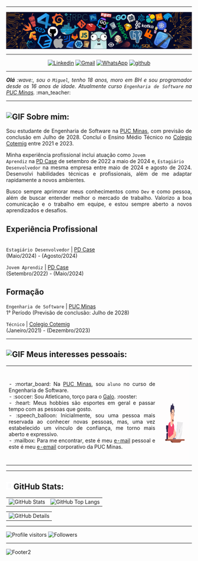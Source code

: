 -----

<div>
<img align="center" alt="Header" src="https://github.com/miguelasdp/miguelasdp/blob/main/img/header.png?raw=true"/>
</div>

-----

<div align="center">
<a href="https://www.linkedin.com/in/miguelasdp/" target="_blank"><img alt="Linkedin" src="https://img.shields.io/badge/LinkedIn-0077B5?style=for-the-badge&logo=linkedin&logoColor=white"/></a>
<a href="mailto:miguelasdp7@gmail.com" target="_blank"><img alt="Gmail" src="https://img.shields.io/badge/Gmail-D14836?style=for-the-badge&logo=gmail&logoColor=white"/></a>
<a href="https://wa.me/5531971874560" target="_blank"><img alt="WhatsApp" src="https://img.shields.io/badge/WhatsApp-25D366?style=for-the-badge&logo=whatsapp&logoColor=white"/></a>
<a href="https://github.com/miguelasdp" target="_blank"><img alt="github" src="https://img.shields.io/badge/GitHub-100000?style=for-the-badge&logo=github&logoColor=white"/></a>
</div>

-----

<div align="justify">
<i><b>Olá</b> :wave:, sou o <code>Miguel</code>, tenho 18 anos, moro em BH e sou programador desde os 16 anos de idade. Atualmente curso <code>Engenharia de Software</code> na <a href="https://www.pucminas.br/" target="_blank">PUC Minas</a>.</i> :man_teacher:<br />
</div>

-----

<h2><img height="20" alt="GIF" src="https://github.com/joaopauloaramuni/joaopauloaramuni/blob/main/img/soulgem.gif?raw=true"/> Sobre mim:</h2>

<div align="justify"><p>
Sou estudante de Engenharia de Software na <a href="https://www.pucminas.br/" target="_blank">PUC Minas</a>, com previsão de conclusão em Julho de 2028. Concluí o Ensino Médio Técnico no <a href="https://www.cotemig.com.br/" target="_blank">Colegio Cotemig</a> entre 2021 e 2023.
  
Minha experiência profissional inclui atuação como <code>Jovem Aprendiz</code> na <a href="https://www.pdcase.com/" target="_blank">PD Case</a> de setembro de 2022 a maio de 2024 e, <code>Estagiário Desenvolvedor</code> na mesma empresa entre maio de 2024 e agosto de 2024. Desenvolvi habilidades técnicas e profissionais, além de me adaptar rapidamente a novos ambientes.

Busco sempre aprimorar meus conhecimentos como <code>Dev</code> e como pessoa, além de buscar entender melhor o mercado de trabalho. Valorizo a boa comunicação e o trabalho em equipe, e estou sempre aberto a novos aprendizados e desafios.

<h2>Experiência Profissional</h2><br>
<code>Estagiário Desenvolvedor</code>  |  <a href="https://www.pdcase.com/" target="_blank">PD Case</a><br>
(Maio/2024) - (Agosto/2024)

<code>Jovem Aprendiz</code>  |  <a href="https://www.pdcase.com/" target="_blank">PD Case</a><br>
(Setembro/2022) - (Maio/2024)

<h2>Formação</h2>
<code>Engenharia de Software</code>  |  <a href="https://www.pucminas.br/" target="_blank">PUC Minas</a><br>
1° Período (Previsão de conclusão: Julho de 2028)

<code>Técnico</code>  |  <a href="https://www.cotemig.com.br/" target="_blank">Colegio Cotemig</a><br>
(Janeiro/2021) - (Dezembro/2023)
</p>
</div>

-----

<div>

<h2><img height="20" alt="GIF" src="https://github.com/joaopauloaramuni/joaopauloaramuni/blob/main/img/soulgem.gif?raw=true"/> Meus interesses pessoais:</h2>

<table>
<tr>
 <td align="center" colspan="2"></td>
</tr> 
<tr>
<td>
<div align="justify">
<p> 
- :mortar_board: Na <a href="https://www.pucminas.br/" target="_blank">PUC Minas</a>, sou <code>aluno</code> no curso de Engenharia de Software.<br />
- :soccer: Sou Atleticano, torço para o <a href="https://www.atletico.com.br/" target="_blank">Galo</a>. :rooster:<br />
- :heart: Meus hobbies são esportes em geral e passar tempo com as pessoas que gosto.<br />
- :speech_balloon: Inicialmente, sou uma pessoa mais reservada ao conhecer novas pessoas, mas, uma vez estabelecido um vínculo de confiança, me torno mais aberto e expressivo.<br />
- :mailbox: Para me encontrar, este é meu <a href="mailto:miguelasdp7@gmail.com" target="_blank">e-mail</a> pessoal e este é meu <a href="mailto:migue.paula.629314@sga.pucminas.br" target="_blank">e-email</a> corporativo da PUC Minas.<br />
</p>
</div>
</td>
<td>
<div>
<img alt="GIF" src="https://github.com/miguelasdp/miguelasdp/blob/main/img/dev.gif?raw=true" width="300px" height="250px"/>
</div>
</td>
</tr>
<tr>
 <td align="center" colspan="2"></td>
</tr> 
</table>

</div>

-----

<div>

<h2><img height="20" alt="GIF" src="https://github.com/miguelasdp/miguelasdp/blob/main/img/graphic.gif?raw=true"/>GitHub Stats:</h2>

<div align="center">
<table>
<tr>
<td>
<img alt="GitHub Stats" width="300px" src="http://github-profile-summary-cards.vercel.app/api/cards/stats?username=miguelasdp&theme=github_dark"/>
</td>
<td>
<img alt="GitHub Top Langs" width="300px" src="http://github-profile-summary-cards.vercel.app/api/cards/repos-per-language?username=miguelasdp&theme=github_dark"/>
</td>
</tr>
</table>
<table>
<tr align="center">
<td>
<img alt="GitHub Details" width="600px" src="http://github-profile-summary-cards.vercel.app/api/cards/profile-details?username=miguelasdp&theme=github_dark"/>
</td>
</tr>
</table>
</div>

-----

<img alt="Profile visitors" src="https://komarev.com/ghpvc/?username=miguelasdp&style=for-the-badge&abbreviated=true&color=orange" width=150>
<img alt="Followers" src="https://img.shields.io/github/followers/miguelasdp?style=social" width=125/>

-----

<img align="center" alt="Footer2" src="https://capsule-render.vercel.app/api?type=waving&height=100&color=fe7d37&section=footer&textBg=false"/>
